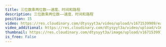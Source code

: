 ```yaml
---
title: 三位数乘两位数——速度、时间和路程
description: 三位数乘两位数——速度、时间和路程
position: 15
video: https://res.cloudinary.com/dtysyyt3a/video/upload/v1671539909/easymath/4年级上/04单元三位数乘两位数/p1ogskpkiaqrq7emxlbj.mp4
video_additional: https://res.cloudinary.com/dtysyyt3a/video/upload/v1671539948/easymath/4年级上/04单元三位数乘两位数/每课一题的解答视频/oev28h8zz8jcx4jpiskk.mp4
thumbnail: https://res.cloudinary.com/dtysyyt3a/image/upload/v1671539911/easymath/4年级上/04单元三位数乘两位数/tgff6abr0t1dqctvfive.png
is_free: False
---
```

